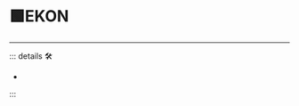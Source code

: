 # 🟩<ekos>EKON</ekos>

---

<!-- =================================================== -->
<!-- =================================================== -->
<!-- =================================================== -->
<!-- =================================================== -->
<!-- =================================================== -->
::: details 🛠

-

:::
